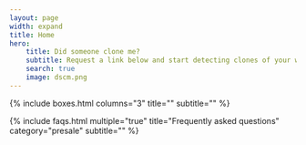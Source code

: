```yaml
---
layout: page
width: expand
title: Home
hero:
    title: Did someone clone me?
    subtitle: Request a link below and start detecting clones of your website
    search: true
    image: dscm.png
---
```

{% include boxes.html columns="3" title="" subtitle="" %}

{% include faqs.html multiple="true" title="Frequently asked questions" category="presale" subtitle="" %}
